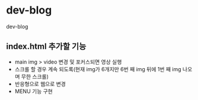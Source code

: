 # dev-blog
dev-blog

## index.html 추가할 기능
- main img > video 변경 및 포커스되면 영상 실행
- 스크롤 할 경우 계속 되도록(현재 img가 6개지만 6번 째 img 뒤에 1번 째 img 나오며 무한 스크롤) 
- 반응형으로 웹으로 변경
- MENU 기능 구현
